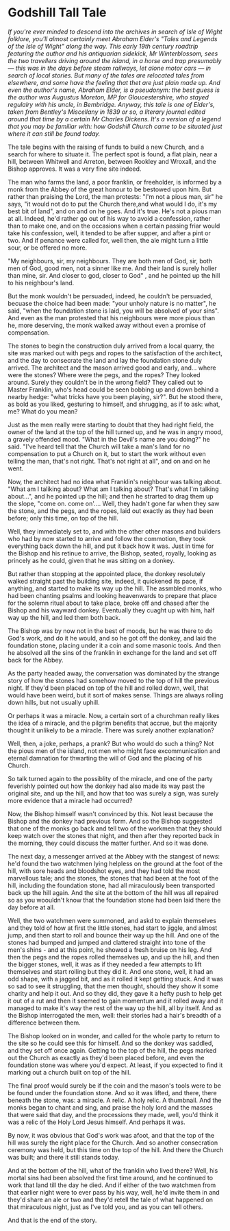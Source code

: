 # Godshill Tall Tale

*If you're ever minded to descend into the archives in search of Isle of Wight folklore, you'll almost certainly meet Abraham Elder's "Tales and Legends of the Isle of Wight" along the way. This early 19th century roadtrip featuring the author and his antiquarian sidekick, Mr Winterblossom, sees the two travellers driving around the island, in a horse and trap presumably — this was in the days before steam railways, let alone motor cars — in search of local stories. But many of the tales are relocated tales from elsewhere, and some have the feeling that thet are just plain made up. And even the author's name, Abraham Elder, is a pseudonym: the best guess is the author was Augustus Moreton, MP for Gloucestershire, who stayed regulalry with his uncle, in Bembridge. Anyway, this tale is one of Elder's, taken from Bentley's Miscellany in 1839 or so, a literary journal edited around that time by a certain Mr Charles Dickens. It's a version of a legend that you may be familiar with: how Godshill Church came to be situated just where it can still be found today.*

The tale begins with the raising of funds to build a new Church, and a search for where to situate it. The perfect spot is found, a flat plain, near a hill, between Whitwell and Arreton, between Rookley and Wroxall, and the Bishop approves. It was a very fine site indeed.

The man who farms the land, a poor franklin, or freeholder, is informed by a monk from the Abbey of the great honour to be bestowed upon him. But rather than praising the Lord, the man protests: "I'm not a pious man, sir" he says, "it would not do to put the Church there,and what would I do, it's my best bit of land", and on and on he goes. And it's true. He's not a pious man at all. Indeed, he'd rather go out of his way to avoid a confession, rather than to make one, and on the occasions when a certain passing friar would take his confession, well, it tended to be after supper, and after a pint or two. And if penance were called for, well then, the ale might turn a little sour, or be offered no more.

"My neighbours, sir, my neighbours. They are both men of God, sir, both men of God, good men, not a sinner like  me. And their land is surely holier than mine, sir. And closer to god, closer to God" , and he pointed up the hill to his neighbour's land.

But the monk wouldn't be persuaded, indeed, he couldn't be persuaded, becuase the choice had been made: "your unholy nature is no matter", he said, "when the foundation stone is laid, you will be absolved of your sins". And even as the man protested that his neighbours were more pious than he, more deserving, the monk walked away without even a promise of compensation.

The stones to begin the construction duly arrived from a local quarry, the site was marked out with pegs and ropes to the satisfaction of the architect, and the day to consecrate the land and lay the foundation stone duly arrived. The architect and the mason arrived good and early, and... where were the stones? Where were the pegs, and the ropes? They looked around. Surely they couldn't be in the wrong field? They called out to Master Franklin, who's head could be seen bobbing up and down behind a nearby hedge: "what tricks have you been playing, sir?". But he stood there, as bold as you liked, gesturing to himself, and shrugging, as if to ask: what, me? What do you mean?

Just as the men really were starting to doubt that they had right field, the owner of the land at the top of the hill turned up, and he was in angry mood, a gravely offended mood. "What in the Devil's name are you doing?" he said. "I've heard tell that the Church will take a man's land for no compensation to put a Church on it, but to start the work without even telling the man, that's not right. That's not right at all", and on and on he went.

Now, the architect had no idea what Franklin's neighbour was talking about. "What am I taliking about? What am I talking about? That's what I'm talking about...", and he pointed up the hill; and then he strarted to drag them up the slope, "come on. come on'....  Well, they hadn't gone far when they saw the stone, and the pegs, and the ropes, laid out exactly as they had been before; only this time, on top of the hill.

Well, they immediately set to, and with the other other masons and builders who had by now started to arrive and follow the commotion, they took everything back down the hill, and put it back how it was. Just in time for the Bishop and his retinue to arrive, the Bishop, seated, royally, looking as princely as he could, given that he was sitting on a donkey.

But rather than stopping at the appointed place, the donkey resolutely walked straight past the building site, indeed, it quickened its pace, if anything, and started to make its way up the hill. The assmbled monks, who had been chanting psalms and looking heavenwards to prepare that place for the solemn ritual about to take place, broke off and chased after the Bishop and his wayward donkey. Eventually they cuaght up with him, half way up the hill, and led them both back.

The Bishop was by now not in the best of moods, but he was there to do God's work, and do it he would, and so he got off the donkey, and laid the foundation stone, placing under it a coin and some masonic tools. And then he absolved all the sins of the franklin in exchange for the land and set off back for the Abbey.

As the party headed away, the conversation was dominated by the strange story of how the stones had somehow moved to the top of hill the previous night. If they'd been placed on top of the hill and rolled down, well, that would have been weird, but it sort of makes sense. Things are always rolling down hills, but not usually uphill.

Or perhaps it was a miracle. Now, a certain sort of a churchman really likes the idea of a miracle, and the pilgrim benefits that accrue, but the majority thought it unlikely to be a miracle. There was surely another explanation?

Well, then, a joke, perhaps, a prank? But who would do such a thing? Not the pious men of the island, not men who might face excommunication and eternal damnation for thwarting the will of God and the placing of his Church.

So talk turned again to the possiblity of the miracle, and one of the party feverishly pointed out how the donkey had also made its way past the original site, and up the hill, and how that too was surely a sign, was surely more evidence that a miracle had occurred?

Now, the Bishop himself wasn't convinced by this. Not least because the Bishop and the donkey had previous form. And so the Bishop suggested that one of the monks go back and tell two of the workmen that they should keep watch over the stones that night, and then after they reported back in the morning, they could discuss the matter further. And so it was done.

The next day, a messenger arrived at the Abbey with the stangest of news: he'd found the two watchmen lying helpless on the ground at the foot of the hill, with sore heads and bloodshot eyes, and they had told the most marvellous tale; and the stones, the stones that had been at the foot of the hill, including the foundation stone, had all miraculously been transported back up the hill again. And the site at the bottom of the hill was all repaired so as you woouldn't know that the foundation stone had been laid there the day before at all.

Well, the two watchmen were summoned, and askd to explain themselves and they told of how at first the little stones, had start to jiggle, and almost jump, and then start to roll and bounce their way up the hill. And one of the stones had bumped and jumped and clattered straight into tone of the men's shins - and at this point, he showed a fresh bruise on his leg. And then the pegs and the ropes rolled themselves up, and up the hill, and then the bigger stones, well, it was as if they needed a few attempts to lift themselves and start rolling but they did it. And one stone, well, it had an odd shape, with a jagged bit, and as it rolled it kept getting stuck. And it was so sad to see it struggling, that the men thought, should they show it some charity and help it out. And so they did, they gave it a hefty push to help get it out of a rut and then it seemed to gain momentum and it rolled away and it managed to make it's way the rest of the way up the hill, all by itself. And as the Bishop interrogated the men, well: their stories had a hair's breadth of a difference between them.

The Bishop looked on in wonder, and called for the whole party to return to the site so he could see this for himself. And so the donkey was saddled, and they set off once again. Getting to the top of the hill, the pegs marked out the Church as exactly as they'd been placed before, and even the foundation stone was where you'd expect. At least, if you expected to find it marking out a church built on top of the hill.

The final proof would surely be if the coin and the mason's tools were to be be found under the foundation stone. And so it was lifted, and there, there beneath the stone, was: a miracle. A relic. A holy relic. A thumbnail. And the monks began to chant and sing, and praise the holy lord and the masses that were said that day, and the processions they made, well, you'd think it was a relic of the Holy Lord Jesus himself. And perhaps it was.

By now, it was obvious that God's work was afoot, and that the top of the hill was surely the right place for the Church. And so another consecration ceremony was held, but this time on the top of the hill. And there the Church was built; and there it still stands today.

And at the bottom of the hill, what of the franklin who lived there? Well, his mortal sins had been absolved the first time around, and he continued to work that land till the day he died. And if either of the two watchmen from that earlier night were to ever pass by his way, well, he'd invite them in and they'd share an ale or two and they'd retell the tale of what happened on that miraculous night, just as I've told you, and as you can tell others.

And that is the end of the story.